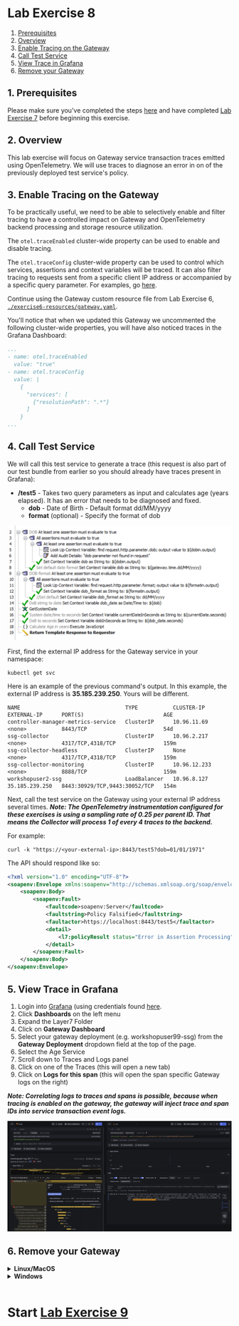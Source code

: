 
# Lab Exercise 8

1. [Prerequisites](#1-prerequisites)
1. [Overview](#2-overview)
1. [Enable Tracing on the Gateway](#3-enable-tracing-on-the-gateway)
1. [Call Test Service](#4-call-test-service)
1. [View Trace in Grafana](#5-view-trace-in-grafana)
1. [Remove your Gateway](#6-remove-your-gateway)

## 1. Prerequisites

Please make sure you've completed the steps [here](./readme.md) and have completed [Lab Exercise 7](./lab-exercise7.md) before beginning this exercise.

## 2. Overview

This lab exercise will focus on Gateway service transaction traces emitted using OpenTelemetry. We will use traces to diagnose an error in on of the previously deployed test service's policy.

## 3. Enable Tracing on the Gateway

To be practically useful, we need to be able to selectively enable and filter tracing to have a controlled impact on Gateway and OpenTelemetry backend processing and storage resource utilization.

The `otel.traceEnabled` cluster-wide property can be used to enable and disable tracing.

The `otel.traceConfig` cluster-wide property can be used to control which services, assertions and context variables will be traced. It can also filter tracing to requests sent from a specific client IP address or accompanied by a specific query parameter. For examples, go [here](https://techdocs.broadcom.com/us/en/ca-enterprise-software/layer7-api-management/api-gateway/11-1/install-configure-upgrade/configuring-opentelemetry-for-the-gateway/sampling-and-filtering-for-opentelemetry.html#_453eefc6-b883-4185-b10e-d11a94fd0c3c).

Continue using the Gateway custom resource file from Lab Exercise 6, [`./exercise6-resources/gateway.yaml`](./exercise6-resources/gateway.yaml).


You'll notice that when we updated this Gateway we uncommented the following cluster-wide properties, you will have also noticed traces in the Grafana Dashboard:

```yaml
...
- name: otel.traceEnabled
  value: "true"
- name: otel.traceConfig
  value: |
    {
      "services": [
        {"resolutionPath": ".*"}
      ]
    }
...
```

## 4. Call Test Service

We will call this test service to generate a trace (this request is also part of our test bundle from earlier so you should already have traces present in Grafana):

- **/test5** - Takes two query parameters as input and calculates age (years elapsed). It has an error that needs to be diagnosed and fixed.
  - **dob** - Date of Birth - Default format dd/MM/yyyy
  - **format** (optional) - Specify the format of dob

<kbd><img src="./exercise8-resources/test-service-5-policy.png" /></kbd>

First, find the external IP address for the Gateway service in your namespace:

```
kubectl get svc
```

Here is an example of the previous command's output. In this example, the external IP address is **35.185.239.250**. Yours will be different.

```
NAME                                 TYPE           CLUSTER-IP     EXTERNAL-IP      PORT(S)                         AGE
controller-manager-metrics-service   ClusterIP      10.96.11.69    <none>           8443/TCP                        54d
ssg-collector                        ClusterIP      10.96.2.217    <none>           4317/TCP,4318/TCP               159m
ssg-collector-headless               ClusterIP      None           <none>           4317/TCP,4318/TCP               159m
ssg-collector-monitoring             ClusterIP      10.96.12.233   <none>           8888/TCP                        159m
workshopuser2-ssg                    LoadBalancer   10.96.8.127    35.185.239.250   8443:30929/TCP,9443:30052/TCP   154m
```

Next, call the test service on the Gateway using your external IP address several times. _**Note: The OpenTelemetry instrumentation configured for these exercises is using a sampling rate of 0.25 per parent ID. That means the Collector will process 1 of every 4 traces to the backend.**_

For example:

```
curl -k "https://<your-external-ip>:8443/test5?dob=01/01/1971"
```

The API should respond like so:
```xml
<?xml version="1.0" encoding="UTF-8"?>
<soapenv:Envelope xmlns:soapenv="http://schemas.xmlsoap.org/soap/envelope/">
    <soapenv:Body>
        <soapenv:Fault>
            <faultcode>soapenv:Server</faultcode>
            <faultstring>Policy Falsified</faultstring>
            <faultactor>https://localhost:8443/test5</faultactor>
            <detail>
                <l7:policyResult status="Error in Assertion Processing" xmlns:l7="http://www.layer7tech.com/ws/policy/fault"/>
            </detail>
        </soapenv:Fault>
    </soapenv:Body>
</soapenv:Envelope>
```

## 5. View Trace in Grafana
1. Login into [Grafana](https://grafana.brcmlabs.com/) (using credentials found [here](https://github.com/CAAPIM/cloud-workshop-labs-environment/blob/main/cloud-workshop/environment.txt).
2. Click **Dashboards** on the left menu
3. Expand the Layer7 Folder
4. Click on **Gateway Dashboard**
5. Select your gateway deployment (e.g. workshopuser99-ssg) from the **Gateway Deployment** dropdown field at the top of the page.
6. Select the Age Service
6. Scroll down to Traces and Logs panel
7. Click on one of the Traces (this will open a new tab)
8. Click on **Logs for this span** (this will open the span specific Gateway logs on the right)

_**Note: Correlating logs to traces and spans is possible, because when tracing is enabled on the gateway, the gateway will inject trace and span IDs into service transaction event logs.**_

![trace](./exercise8-resources/trace.png)

## 6. Remove your Gateway
<details>
  <summary><b>Linux/MacOS</b></summary>

  ```
  kubectl delete -f ./exercise6-resources/gateway.yaml
  ```
</details>
<details>
  <summary><b>Windows</b></summary>

  ```
  kubectl delete -f exercise6-resources\gateway.yaml
  ```
</details>
<br/>

# Start [Lab Exercise 9](./lab-exercise9.md)

